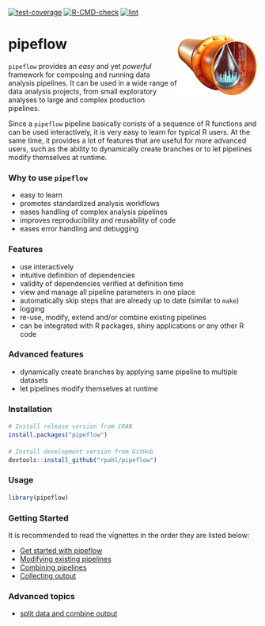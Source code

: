
<!-- README.md is generated from README.Rmd. Please edit that file -->
<!-- badges: start -->

[![test-coverage](https://github.com/rpahl/pipeflow/actions/workflows/test-coverage.yaml/badge.svg)](https://github.com/rpahl/pipeflow/actions/workflows/test-coverage.yaml)
[![R-CMD-check](https://github.com/rpahl/pipeflow/actions/workflows/check-standard.yaml/badge.svg)](https://github.com/rpahl/pipeflow/actions/workflows/check-standard.yaml)
[![lint](https://github.com/rpahl/pipeflow/actions/workflows/lint.yaml/badge.svg)](https://github.com/rpahl/pipeflow/actions/workflows/lint.yaml)

<!-- badges: end -->

# pipeflow <img src="man/figures/logo.png" align="right" width="163" height="121"/>

`pipeflow` provides an *easy* and yet *powerful* framework for composing
and running data analysis pipelines. It can be used in a wide range of
data analysis projects, from small exploratory analyses to large and
complex production pipelines.

Since a `pipeflow` pipeline basically conists of a sequence of R
functions and can be used interactively, it is very easy to learn for
typical R users. At the same time, it provides a lot of features that
are useful for more advanced users, such as the ability to dynamically
create branches or to let pipelines modify themselves at runtime.

### Why to use `pipeflow`

- easy to learn
- promotes standardized analysis workflows
- eases handling of complex analysis pipelines
- improves reproducibility and reusability of code
- eases error handling and debugging

### Features

- use interactively
- intuitive definition of dependencies
- validity of dependencies verified at definition time
- view and manage all pipeline parameters in one place
- automatically skip steps that are already up to date (similar to
  `make`)
- logging
- re-use, modify, extend and/or combine existing pipelines
- can be integrated with R packages, shiny applications or any other R
  code

### Advanced features

- dynamically create branches by applying same pipeline to multiple
  datasets
- let pipelines modify themselves at runtime

### Installation

``` r
# Install release version from CRAN
install.packages("pipeflow")

# Install development version from GitHub
devtools::install_github("rpahl/pipeflow")
```

### Usage

``` r
library(pipeflow)
```

### Getting Started

It is recommended to read the vignettes in the order they are listed
below:

- [Get started with
  pipeflow](https://rpahl.github.io/pipeflow/articles/get-started.html)
- [Modifying existing
  pipelines](https://rpahl.github.io/pipeflow/articles/modify-pipeline.html)
- [Combining
  pipelines](https://rpahl.github.io/pipeflow/articles/combine-pipelines.html)
- [Collecting
  output](https://rpahl.github.io/pipeflow/articles/collect-output.html)

### Advanced topics

- [split data and combine
  output](https://rpahl.github.io/pipeflow/articles/split-and-combine.html)
